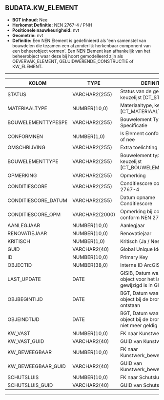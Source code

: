 ﻿ ## BUDATA.KW_ELEMENT


* __BGT inhoud:__ Nee
* __Herkomst Definitie:__ NEN 2767-4 / PNH
* __Positionele nauwkeurigheid:__ nvt
* __Geometrie:__  nvt
* __Definitie:__ Een NEN Element is gedefinieerd als 'een samenstel van bouwdelen die tezamen een afzonderlijk herkenbaar 
component van een beheerobject vormen'. Een NEN Element kan afhankelijk van het beheerobject waar deze bij hoort
gemodelleerd zijn als OEVERVAK_ELEMENT, GELUIDWERENDE_CONSTRUCTIE of KW_ELEMENT. 


***

|KOLOM                               |TYPE              |DEFINITIE|
|------                              |----              |-----    |
|STATUS                              |VARCHAR2(255)     |Status van de gegevens, keuzelijst [CT_STATUS]|
|MATERIAALTYPE                       |NUMBER(10,0)      |Materiaaltype, keuzelijst [CT_MATERIAALTYPE]|
|BOUWELEMENTTYPESPE                  |VARCHAR2(255)     |Bouwelement Type Specificatie|
|CONFORMNEN                          |NUMBER(1,0)       |Is Element conform NEN ja of nee|
|OMSCHRIJVING                        |VARCHAR2(255)     |Extra toelichting|
|BOUWELEMENTTYPE                     |VARCHAR2(255)     |Bouwelement type, keuzelijst [CT_BOUWELEMENT_TYPE]|
|OPMERKING                           |VARCHAR2(255)     |Opmerking|
|CONDITIESCORE                       |VARCHAR2(255)     |Conditiescore conform NEN 2767-4|
|CONDITIESCORE_DATUM                 |VARCHAR2(255)     |Datum opname Conditiescore|
|CONDITIESCORE_OPM                   |VARCHAR2(2000)    |Opmerking bij conditiescore conform NEN 2767-4|
|AANLEGJAAR                          |NUMBER(10,0)      |Aanlegjaar|
|RENOVATIEJAAR                       |NUMBER(10,0)      |Renovatiejaar|
|KRITISCH                            |NUMBER(1,0)       |Kritisch (Ja / Nee)|
|GUID                                |VARCHAR2(40)      |Global Unique Identifier|
|ID                                  |NUMBER(10,0)      |Primary Key|
|OBJECTID                            |NUMBER(38,0)      |Interne ID ArcGIS|
|LAST_UPDATE                         |DATE              |GISIB, Datum waarop het object voor het laatst gewijzigd is in GISIB|
|OBJBEGINTIJD                        |DATE              |BGT, Datum waarop het object bij de bronhouder is ontstaan|
|OBJEINDTIJD                         |DATE              |BGT, Datum waarop het object bij de bronhouder niet meer geldig is|
|KW_VAST                             |NUMBER(10,0)      |FK naar Kunstwerk_vast|
|KW_VAST_GUID                        |VARCHAR2(40)      |GUID van Kunstwerk_vast|
|KW_BEWEEGBAAR                       |NUMBER(10,0)      |FK naar Kunstwerk_beweegbaar|
|KW_BEWEEGBAAR_GUID                  |VARCHAR2(40)      |GUID van Kunstwerk_beweegbaar|
|SCHUTSLUIS                          |NUMBER(10,0)      |FK naar Schutsluis|
|SCHUTSLUIS_GUID                     |VARCHAR2(40)      |GUID van Schutsluis|

***


